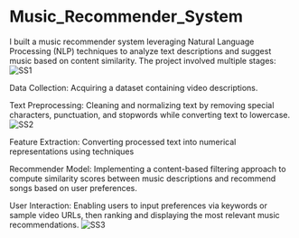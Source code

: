# Music_Recommender_System
I built a music recommender system leveraging Natural Language Processing (NLP) techniques to analyze text descriptions and suggest music based on content similarity. The project involved multiple stages:
![SS1](https://github.com/user-attachments/assets/3ca89f32-3042-4d63-884f-b4908ffd49de)

Data Collection: Acquiring a dataset containing video descriptions.

Text Preprocessing: Cleaning and normalizing text by removing special characters, punctuation, and stopwords while converting text to lowercase.
![SS2](https://github.com/user-attachments/assets/b7e07766-0b47-458f-80f4-06b60d691619)

Feature Extraction: Converting processed text into numerical representations using techniques

Recommender Model: Implementing a content-based filtering approach to compute similarity scores between music descriptions and recommend songs based on user preferences.

User Interaction: Enabling users to input preferences via keywords or sample video URLs, then ranking and displaying the most relevant music recommendations.
![SS3](https://github.com/user-attachments/assets/ac9e22c6-a819-46f3-b750-fcb4e49b9d7c)
